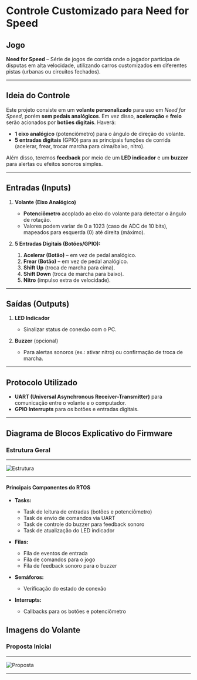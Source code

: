 # Controle Customizado para Need for Speed

## Jogo
**Need for Speed** – Série de jogos de corrida onde o jogador participa de disputas em alta velocidade, utilizando carros customizados em diferentes pistas (urbanas ou circuitos fechados).

---

## Ideia do Controle
Este projeto consiste em um **volante personalizado** para uso em *Need for Speed*, porém **sem pedais analógicos**. Em vez disso, **aceleração** e **freio** serão acionados por **botões digitais**. Haverá:
- **1 eixo analógico** (potenciômetro) para o ângulo de direção do volante.
- **5 entradas digitais** (GPIO) para as principais funções de corrida (acelerar, frear, trocar marcha para cima/baixo, nitro).

Além disso, teremos **feedback** por meio de um **LED indicador** e um **buzzer** para alertas ou efeitos sonoros simples.

---

## Entradas (Inputs)

1. **Volante (Eixo Analógico)**  
   - **Potenciômetro** acoplado ao eixo do volante para detectar o ângulo de rotação.  
   - Valores podem variar de 0 a 1023 (caso de ADC de 10 bits), mapeados para esquerda (0) até direita (máximo).

2. **5 Entradas Digitais (Botões/GPIO):**  
   1. **Acelerar (Botão)** – em vez de pedal analógico.  
   2. **Frear (Botão)** – em vez de pedal analógico.  
   3. **Shift Up** (troca de marcha para cima).  
   4. **Shift Down** (troca de marcha para baixo).  
   5. **Nitro** (impulso extra de velocidade).

---

## Saídas (Outputs)

1. **LED Indicador**  
   - Sinalizar status de conexão com o PC.

2. **Buzzer** (opcional)  
   - Para alertas sonoros (ex.: ativar nitro) ou confirmação de troca de marcha.  

---

## Protocolo Utilizado

- **UART (Universal Asynchronous Receiver-Transmitter)** para comunicação entre o volante e o computador.
- **GPIO Interrupts** para os botões e entradas digitais.

---

## Diagrama de Blocos Explicativo do Firmware
### Estrutura Geral
---

![Estrutura](blocos_explicativos.jpg)

---

#### **Principais Componentes do RTOS**

- **Tasks:**
  - Task de leitura de entradas (botões e potenciômetro)
  - Task de envio de comandos via UART
  - Task de controle do buzzer para feedback sonoro
  - Task de atualização do LED indicador

- **Filas:**
  - Fila de eventos de entrada
  - Fila de comandos para o jogo
  - Fila de feedback sonoro para o buzzer

- **Semáforos:**
  - Verificação do estado de conexão

- **Interrupts:**
  - Callbacks para os botões e potenciômetro

## Imagens do Volante
### Proposta Inicial
---

![Proposta](proposta_controle.png)

---
